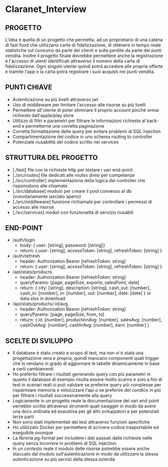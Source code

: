 # Claranet_Interview

## PROGETTO
L'idea è quella di un progetto che permetta, ad un proprietario di una catena di fast food che utilizzano carte di fidelizzazione,
di ottenere in tempo reale statistiche sul consumo da parte dei clienti e sulle perdite da parte dei punti vendita.
Inoltre il progetto finale dovrebbe permettere anche la registrazione e l'accesso di utenti identificati attraverso il numero della carta di fidelizzazione.
Ogni singolo utente quindi potrà accedere alle proprie offerte e tramite l'app o la carta potrà registrare i suoi acquisti nei punti vendita. 

## PUNTI CHIAVE
- Autenticazione su più livelli attraverso jwt
- Uso di middleware per limitare l'accesso alle risorse su più livelli
- Permettere all'utente di poter eliminare il proprio account poichè ormai richiesto dall'apple/play store
- Utilizzo di filtri e parametri per filtrare le informazioni richieste al back-end e permetterne una corretta paginazione
- Corretta formattazione delle query per evitare problemi di SQL injection
- Compartimentazione del codice in uno schema routing to controller
- Potenziale riusabilità del codice scritto nei services

## STRUTTURA DEL PROGETTO
- [./test] file con le richieste http per testare i vari end-point
- [./src/routes] file dedicati alle routes divisi per competenze
- [./src/controller] implementazione della logica dei controller che risponodono alle chiamate
- [./src/database] modulo per creare il pool connesso al db (volontariamente lasciato aperto)
- [./src/middleware] funzione richiamate per controllare i permessi di accesso alle risorse
- [./src/services] moduli con funzionalità di servizio riusabili

## END-POINT
- /auth/login
    - body: { user: [string], password: [string]}
    - return: { user: [string], accessToken: [string], refreshToken: [string] }
- /auth/refresh
    - header: Authorization Bearer [refreshToken: string]
    - return: { user: [string], accessToken: [string], refreshToken: [string] }
- /api/stats/products
    - header: Authorization Bearer [refreshToken: string]
    - queryParams: [page, pageSize, exports, salesPoint, date]
    - return: { city: [string], description: [string], cash_out: [number], cash_in: [number], in: [number], out: [number], date: [date] } or data.xlsx in download
- /api/stats/products/:id/avg
    - header: Authorization Bearer [refreshToken: string]
    - queryParams: [page, pageSize, from, to]
    - return: { id: [number], productionAvg: [number], salesAvg: [number], cashOutAvg: [number], cashInAvg: [number], earn: [number] }

## SCELTE DI SVILUPPO
- Il database è stato creato a scopo di test, ma non vi è stata una progettazione vera e propria, quindi mancano componenti quali trigger che lo rendano in grado di aggiornare le tabelle dinamicamente in base a certi cambiamenti
- Ho preferito filtrare i risultati generando query con più parametri in quanto il database di esempio risulta essere molto scarno e solo a fini di test
  in scenari reali si può valutare se preferire query più complesse per risparmiare memoria e velocizzare l'api o se preferire del condice in più per filtrare i risultati successivamente alla query
- Logicamente in un progetto reale la documentazione dei vari end point verrebbe scritta attraverso strumenti quali swagger in modo da avere una docs ordinata ed esaustiva per gli altri sviluppatori e per potenziali terze parti
- Non sono stati implementati dei test attraverso funzioni specifiche
- Ho utilizzato Docker per permettere di scrivere codice trasportabile ed eseguibile ovunque
- La libreria pg-format per includere i dati passati dalle richieste nelle query senza incorrere in problemi di SQL injection
- In un contesto reale il modulo delle risorse potrebbe essere anche staccato dal modulo sull'autenticazione in modo da utilizzare la stessa autenticazione su più servizi della stessa azienda